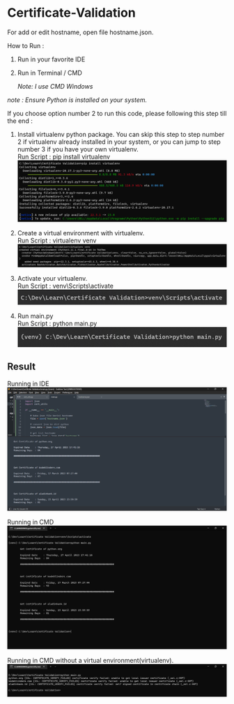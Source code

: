 # Certificate-Validation

For add or edit hostname, open file hostname.json.

How to Run :
1. Run in your favorite IDE
2. Run in Terminal / CMD

	_Note: I use CMD Windows_

_note : Ensure Python is installed on your system._

If you choose option number 2 to run this code, please following this step till the end :

1. Install virtualenv python package. You can skip this step to step number 2 if virtualenv already installed in your system, or you can jump to step number 3 if you have your own virtualenv.<br/>
Run Script : pip install virtualenv<br/>
![alt text](https://github.com/petrusandhyprabowo/Certificate-Validation/blob/main/img/virtualenvinstall.png)

2. Create a virtual environment with virtualenv.<br/>
Run Script : virtualenv venv<br/>
![alt text](https://github.com/petrusandhyprabowo/Certificate-Validation/blob/main/img/createvenv.png)

3. Activate your virtualenv.<br/>
Run Script : venv\Scripts\activate<br/>
![alt text](https://github.com/petrusandhyprabowo/Certificate-Validation/blob/main/img/activatevenv.png)

4. Run main.py<br/>
Run Script : python main.py<br/>
![alt text](https://github.com/petrusandhyprabowo/Certificate-Validation/blob/main/img/runscript.png)


## Result
Running in IDE
![alt text](https://github.com/petrusandhyprabowo/Certificate-Validation/blob/main/img/runide.png)

Running in CMD
![alt text](https://github.com/petrusandhyprabowo/Certificate-Validation/blob/main/img/runcmd.png)

Running in CMD without a virtual environment(virtualenv).
![alt text](https://github.com/petrusandhyprabowo/Certificate-Validation/blob/main/img/runwithoutvenv.png)

